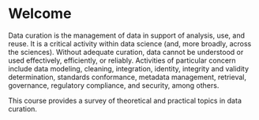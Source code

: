 # Welcome

Data curation is the management of data in support of analysis, use, and reuse.
It is a critical activity within data science (and, more broadly, across the
sciences). Without adequate curation, data cannot be understood or used effectively,
efficiently, or reliably. Activities of particular concern include data
modeling, cleaning, integration, identity, integrity and validity determination,
standards conformance, metadata management, retrieval, governance, regulatory
compliance, and security, among others.

This course provides a survey of theoretical and practical topics in data
curation.
